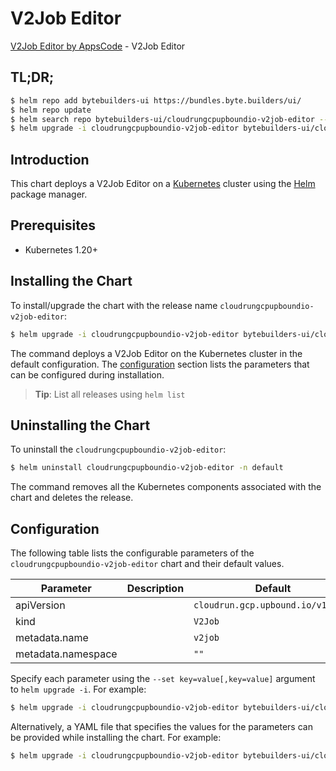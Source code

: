 # V2Job Editor

[V2Job Editor by AppsCode](https://byte.builders) - V2Job Editor

## TL;DR;

```bash
$ helm repo add bytebuilders-ui https://bundles.byte.builders/ui/
$ helm repo update
$ helm search repo bytebuilders-ui/cloudrungcpupboundio-v2job-editor --version=v0.4.18
$ helm upgrade -i cloudrungcpupboundio-v2job-editor bytebuilders-ui/cloudrungcpupboundio-v2job-editor -n default --create-namespace --version=v0.4.18
```

## Introduction

This chart deploys a V2Job Editor on a [Kubernetes](http://kubernetes.io) cluster using the [Helm](https://helm.sh) package manager.

## Prerequisites

- Kubernetes 1.20+

## Installing the Chart

To install/upgrade the chart with the release name `cloudrungcpupboundio-v2job-editor`:

```bash
$ helm upgrade -i cloudrungcpupboundio-v2job-editor bytebuilders-ui/cloudrungcpupboundio-v2job-editor -n default --create-namespace --version=v0.4.18
```

The command deploys a V2Job Editor on the Kubernetes cluster in the default configuration. The [configuration](#configuration) section lists the parameters that can be configured during installation.

> **Tip**: List all releases using `helm list`

## Uninstalling the Chart

To uninstall the `cloudrungcpupboundio-v2job-editor`:

```bash
$ helm uninstall cloudrungcpupboundio-v2job-editor -n default
```

The command removes all the Kubernetes components associated with the chart and deletes the release.

## Configuration

The following table lists the configurable parameters of the `cloudrungcpupboundio-v2job-editor` chart and their default values.

|     Parameter      | Description |                   Default                    |
|--------------------|-------------|----------------------------------------------|
| apiVersion         |             | <code>cloudrun.gcp.upbound.io/v1beta1</code> |
| kind               |             | <code>V2Job</code>                           |
| metadata.name      |             | <code>v2job</code>                           |
| metadata.namespace |             | <code>""</code>                              |


Specify each parameter using the `--set key=value[,key=value]` argument to `helm upgrade -i`. For example:

```bash
$ helm upgrade -i cloudrungcpupboundio-v2job-editor bytebuilders-ui/cloudrungcpupboundio-v2job-editor -n default --create-namespace --version=v0.4.18 --set apiVersion=cloudrun.gcp.upbound.io/v1beta1
```

Alternatively, a YAML file that specifies the values for the parameters can be provided while
installing the chart. For example:

```bash
$ helm upgrade -i cloudrungcpupboundio-v2job-editor bytebuilders-ui/cloudrungcpupboundio-v2job-editor -n default --create-namespace --version=v0.4.18 --values values.yaml
```
